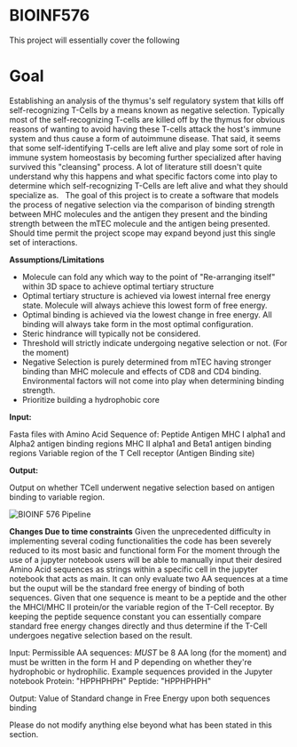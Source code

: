 # BIOINF576
This project will essentially cover the following 

# **Goal**

Establishing an analysis of the thymus's self regulatory system that kills off self-recognizing T-Cells by a means known as negative selection. Typically most of the self-recognizing T-cells are killed off by the thymus for obvious reasons of wanting to avoid having these T-cells attack the host's immune system and thus cause a form of autoimmune disease. That said, it seems that some self-identifying T-cells are left alive and play some sort of role in immune system homeostasis by becoming further specialized after having survived this "cleansing" process. A lot of literature still doesn't quite understand why this happens and what specific factors come into play to determine which self-recognizing T-Cells are left alive and what they should specialize as.  
The goal of this project is to create a software that models the process of negative selection via the comparison of binding strength between MHC molecules and the antigen they present and the binding strength between the mTEC molecule and the antigen being presented. Should time permit the project scope may expand beyond just this single set of interactions. 

**Assumptions/Limitations**
- Molecule can fold any which way to the point of "Re-arranging itself" within 3D space to achieve optimal tertiary structure
- Optimal tertiary structure is achieved via lowest internal free energy state. Molecule will always achieve this lowest form of free energy.
- Optimal binding is achieved via the lowest change in free energy. All binding will always take form in the most optimal configuration.
- Steric hindrance will typically not be considered.
- Threshold will strictly indicate undergoing negative selection or not. (For the moment)
- Negative Selection is purely determined from mTEC having stronger binding than MHC molecule and effects of CD8 and CD4 binding. Environmental factors     will not come into play when determining binding strength. 
- Prioritize building a hydrophobic core


**Input:**

Fasta files with Amino Acid Sequence of:
Peptide Antigen
MHC I alpha1 and Alpha2 antigen binding regions
MHC II alpha1 and Beta1 antigen binding regions
Variable region of the T Cell receptor (Antigen Binding site)

**Output:** 

Output on whether TCell underwent negative selection based on antigen binding to variable region.

![BIOINF 576 Pipeline](https://user-images.githubusercontent.com/69280191/211373953-a5e3a8bf-5ec0-422e-8e61-527db37a4651.png)

**Changes Due to time constraints**
Given the unprecedented difficulty in implementing several coding functionalities the code has been severely reduced to its most basic and functional form
For the moment through the use of a jupyter notebook users will be able to manually input their desired Amino Acid sequences as strings within a specific cell in the jupyter notebook that acts as main. It can only evaluate two AA sequences at a time but the ouput will be the standard free energy of binding of both sequences. Given that one sequence is meant to be a peptide and the other the MHCI/MHC II protein/or the variable region of the T-Cell receptor. By keeping the peptide sequence constant you can essentially compare standard free energy changes directly and thus determine if the T-Cell undergoes negative selection based on the result. 

Input:
Permissible AA sequences: *MUST* be 8 AA long (for the moment) and must be written in the form H and P depending on whether they're hydrophobic or hydrophilic. 
Example sequences provided in the Jupyter notebook 
Protein: "HPPHPHPH"
Peptide: "HPPHPHPH"

Output: 
Value of Standard change in Free Energy upon both sequences binding

Please do not modify anything else beyond what has been stated in this section.

